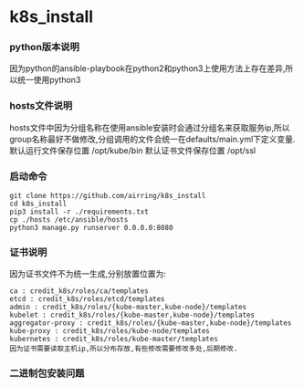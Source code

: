 # k8s_install
### python版本说明
因为python的ansible-playbook在python2和python3上使用方法上存在差异,所以统一使用python3

### hosts文件说明
hosts文件中因为分组名称在使用ansible安装时会通过分组名来获取服务ip,所以group名称最好不做修改,分组调用的文件会统一在defaults/main.yml下定义变量.
默认运行文件保存位置 /opt/kube/bin
默认证书文件保存位置 /opt/ssl

### 启动命令
```
git clone https://github.com/airring/k8s_install
cd k8s_install
pip3 install -r ./requirements.txt
cp ./hosts /etc/ansible/hosts
python3 manage.py runserver 0.0.0.0:8080
```
### 证书说明
因为证书文件不为统一生成,分别放置位置为:
```
ca : credit_k8s/roles/ca/templates
etcd : credit_k8s/roles/etcd/templates
admin : credit_k8s/roles/{kube-master,kube-node}/templates
kubelet : credit_k8s/roles/{kube-master,kube-node}/templates
aggregator-proxy : credit_k8s/roles/{kube-master,kube-node}/templates
kube-proxy : credit_k8s/roles/kube-node/templates
kubernetes : credit_k8s/roles/kube-master/templates
因为证书需要读取主机ip,所以分布存放,有些修改需要修改多处,后期修改.
```
### 二进制包安装问题
